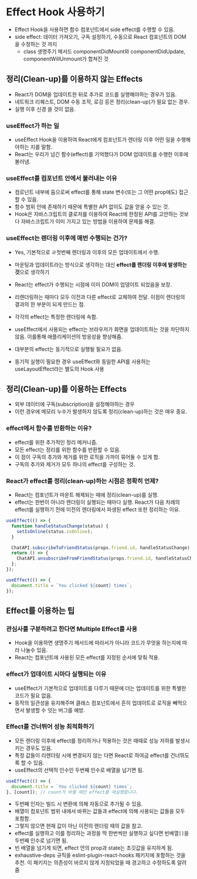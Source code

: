 # Effect Hook 사용하기

- Effect Hook을 사용하면 함수 컴포넌트에서 side effect를 수행할 수 있음.
- side effect: 데이터 가져오기, 구독 설정하기, 수동으로 React 컴포넌트의 DOM을 수정하는 것 까지
  - class 생명주기 메서드 componentDidMount와 componentDidUpdate, componentWillUnmount가 합쳐진 것

## 정리(Clean-up)를 이용하지 않는 Effects

- React가 DOM을 업데이트한 뒤로 추가로 코드를 실행해야하는 경우가 있음.
- 네트워크 리퀘스트, DOM 수동 조작, 로깅 등은 정리(clean-up)가 필요 없는 경우.
- 실행 이후 신경 쓸 것이 없음.

### useEffect가 하는 일

- useEffect Hook을 이용하여 React에게 컴포넌트가 렌더링 이후 어떤 일을 수행해야하는 지를 말함.
- React는 우리가 넘긴 함수(effect)를 기억했다가 DOM 업데이트를 수행한 이후에 불러냄.

### useEffect를 컴포넌트 안에서 불러내는 이유

- 컴로넌트 내부에 둠으로써 effect를 통해 state 변수(또는 그 어떤 prop에도) 접근할 수 있음.
- 함수 범위 안에 존재하기 때문에 특별한 API 없이도 값을 얻을 수 있는 것.
- Hook은 자바스크립트의 클로저를 이용하여 React에 한정된 API를 고안하는 것보다 자바스크립트가 이미 가지고 있는 방법을 이용하여 문제를 해결.

### useEffect는 렌더링 이후에 매번 수행되는 건가?

- Yes, 기본적으로 ㄹ첫번째 렌더링과 이후의 모든 업데이트에서 수행.
- 마운팅과 업데이트라는 방식으로 생각하는 대신 **effect를 렌더링 이후에 발생하는 것**으로 생각하기
- React는 effect가 수행되는 시점에 이미 DOM이 업뎅이트 되었음을 보장.

- 리렌더링하는 때마다 모두 이전과 다른 effect로 교체하여 전달. 이점이 렌더링의 결과의 한 부분이 되게 만드는 점.
- 각각의 effect는 특정한 렌더링에 속함.
- useEffect에서 사용되는 effect는 브라우저가 화면을 업데이트하는 것을 차단하지 않음. 이를통해 애플리케이션의 방응성을 향상해줌.
- 대부분의 effect는 동기적으로 실행될 필요가 없음.
- 동기적 실행이 필요한 경우 useEffect와 동일한 API를 사용하는 useLayoutEffect라는 별도의 Hook 사용

## 정리(Clean-up)를 이용하는 Effects

- 외부 데이터에 구독(subscription)을 설정해야하는 경우
- 이런 경우에 메모리 누수가 발생하지 않도록 정리(clean-up)하는 것은 매우 중요.

### effect에서 함수를 반환하는 이유?

- effect를 위한 추가적인 정리 메커니즘.
- 모든 effect는 정리를 위한 함수를 반환할 수 있음.
- 이 점이 구독의 추가와 제거를 위한 로직을 가까이 묶어둘 수 있게 함.
- 구독의 추가와 제거가 모두 하나의 effect를 구성하는 것.

### React가 effect를 정리(clean-up)하는 시점은 정확히 언제?

- React는 컴포넌트가 마운트 해제되는 때에 정리(clean-up)를 실행.
- effect는 한번이 아니라 렌더링이 실행되는 때마다 실행. React가 다음 차례의 effect를 실행하기 전에 이전의 렌더링에서 파생된 effect 또한 정리하는 이유.

```js
useEffect(() => {
  function handleStatusChange(status) {
    setIsOnline(status.isOnline);
  }

  ChatAPI.subscribeToFriendStatus(props.friend.id, handleStatusChange);
  return () => {
    ChatAPI.unsubscribeFromFriendStatus(props.friend.id, handleStatusChange);
  };
});
```

```js
useEffect(() => {
  document.title = `You clicked ${count} times`;
});
```

## Effect를 이용하는 팁

### 관심사를 구분하려고 한다면 Multiple Effect를 사용

- Hook을 이용하면 생명주기 메서드에 따라서가 아니라 코드가 무엇을 하는지에 따라 나눌수 있음.
- React는 컴포넌트에 사용된 모든 effect를 지정된 순서에 맞춰 적용.

### effect가 업데이트 시마다 실행되는 이유

- useEffect가 기본적으로 업데이트를 다루기 때문에 더는 업데이트를 위한 특별한 코드가 필요 없음.
- 동작의 일관성을 유지해주며 클래스 컴포넌트에서 흔히 업데이트로 로직을 빼먹으면서 발생할 수 잇는 버그를 예방.

### Effect를 건너뛰어 성능 최적화하기

- 모든 렌더링 이후에 effect를 정리하거나 적용하는 것은 때때로 성능 저하를 발생시키는 경우도 있음.
- 특정 값들이 리렌더링 시에 변경되지 않는 다면 React로 하여금 effect를 건너뛰도록 할 수 있음.
- useEffect의 선택적 인수인 두번째 인수로 배열을 넘기면 됨.

```js
useEffect(() => {
  document.title = `You clicked ${count} times`;
}, [count]); // count가 바뀔 때만 effect를 재실행합니다.
```

- 두번째 인자는 빌드 시 변환에 의해 자동으로 추가될 수 있음.
- 배열이 컴포넌트 범위 내에서 바뀌는 값들과 effect에 의해 사용되는 값들을 모두 포함함.
- 그렇지 않으면 현재 값이 아닌 이전의 렌더링 때의 값을 참고.
- effect를 실행하고 이를 정리하는 과정을 딱 한번씩만 실행하고 싶다면 빈배열`[]`을 두번째 인수로 넘기면 됨.
- 빈 배열을 넘기게 되면, effect 안의 prop과 state는 초깃값을 유지하게 됨.
- exhaustive-deps 규칙을 eslint-plugin-react-hooks 패키지에 포함하는 것을 추천. 이 패키지는 의존성이 바르지 않게 지정되었을 때 경고하고 수정하도록 알려줌
